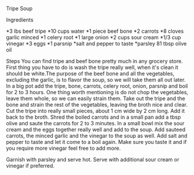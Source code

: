Tripe Soup

Ingredients


*3 lbs beef tripe
*10 cups water
*1 piece beef bone
*2 carrots
*8 cloves garlic minced
*1 celery root
*1 large onion
*2 cups sour cream
*1/3 cup vinegar
*3 eggs
*1 parsnip
*salt and pepper to taste
*parsley
81 tbsp olive oil

Steps
You can find tripe and beef bone pretty much in any grocery store. First thing you have to do is wash the tripe really well, when it's clean it should be white.The purpose of the beef bone and all the vegetables, excluding the garlic, is to flavor the soup, so we will take them all out later.
In a big pot add the tripe, bone, carrots, celery root, onion, parsnip and boil for 2 to 3 hours. One thing worth mentioning is do not chop the vegetables, leave them whole, so we can easily strain them.
Take out the tripe and the bone and strain the rest of the vegetables, leaving the broth nice and clear. Cut the tripe into really small pieces, about 1 cm wide by 2 cm long. Add it back to the broth.
Shred the boiled carrots and in a small pan add a tbsp olive and saute the carrots for 2 to 3 minutes.
In a small bowl mix the sour cream and the eggs together really well and add to the soup. Add sauteed carrots, the minced garlic and the vinegar to the soup as well. Add salt and pepper to taste and let it come to a boil again. Make sure you taste it and if you require more vinegar feel free to add more.

Garnish with parsley and serve hot. Serve with additional sour cream or vinegar if preferred.

